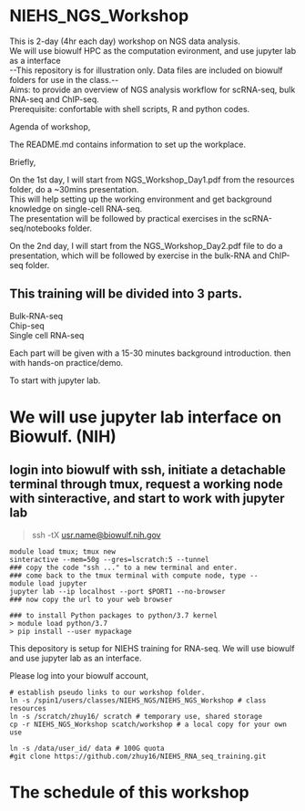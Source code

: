 # NIEHS_NGS_Workshop <br>
This is 2-day (4hr each day) workshop on NGS data analysis.<br> 
We will use biowulf HPC as the computation evironment, and use jupyter lab as a interface  <br>
--This repository is for illustration only. Data files are included on biowulf folders for use in the class.--<br>
Aims: to provide an overview of NGS analysis workflow for scRNA-seq, bulk RNA-seq and ChIP-seq. <br>
Prerequisite: confortable with shell scripts, R and python codes.  

Agenda of workshop, 

The README.md contains information to set up the workplace. <br>

Briefly,

On the 1st day, I will start from NGS_Workshop_Day1.pdf from the resources folder, do a ~30mins presentation.<br>
This will help setting up the working environment and get background knowledge on single-cell RNA-seq. <br>
The presentation will be followed by practical exercises in the scRNA-seq/notebooks folder.<br>
 
On the 2nd day, I will start from the NGS_Workshop_Day2.pdf file to do a presentation, which will be followed by exercise in the bulk-RNA and ChIP-seq folder. 


## This training will be divided into 3 parts. 

Bulk-RNA-seq <br>
Chip-seq<br>
Single cell RNA-seq <br> 

Each part will be given with a 15-30 minutes background introduction. 
then with hands-on practice/demo. 

To start with jupyter lab.

# We will use jupyter lab interface on Biowulf. (NIH)
## login into biowulf with ssh, initiate a detachable terminal through tmux, request a working node with sinteractive, and start to work with jupyter lab
> ssh -tX usr.name@biowulf.nih.gov <br>
```
module load tmux; tmux new
sinteractive --mem=50g --gres=lscratch:5 --tunnel 
### copy the code "ssh ..." to a new terminal and enter.
### come back to the tmux terminal with compute node, type --
module load jupyter
jupyter lab --ip localhost --port $PORT1 --no-browser 
### now copy the url to your web browser

### to install Python packages to python/3.7 kernel
> module load python/3.7
> pip install --user mypackage
```

This depository is setup for NIEHS training for RNA-seq.
We will use biowulf and use jupyter lab as an interface. 

Please log into your biowulf account, 
```
# establish pseudo links to our workshop folder. 
ln -s /spin1/users/classes/NIEHS_NGS/NIEHS_NGS_Workshop # class resources
ln -s /scratch/zhuy16/ scratch # temporary use, shared storage
cp -r NIEHS_NGS_Workshop scatch/workshop # a local copy for your own use

ln -s /data/user_id/ data # 100G quota
#git clone https://github.com/zhuy16/NIEHS_RNA_seq_training.git 
```
# The schedule of this workshop
